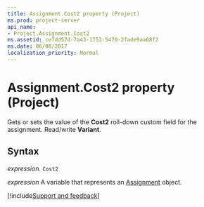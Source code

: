 ```yaml
---
title: Assignment.Cost2 property (Project)
ms.prod: project-server
api_name:
- Project.Assignment.Cost2
ms.assetid: ce7dd57d-7a43-1753-5470-2fade9aa68f2
ms.date: 06/08/2017
localization_priority: Normal
---
```



# Assignment.Cost2 property (Project)

Gets or sets the value of the  **Cost2** roll-down custom field for the assignment. Read/write **Variant**.


## Syntax

_expression_. `Cost2`

_expression_ A variable that represents an [Assignment](./Project.Assignment.md) object.

[!include[Support and feedback](~/includes/feedback-boilerplate.md)]